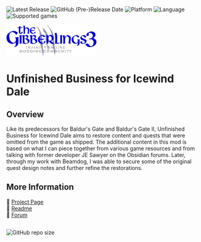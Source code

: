 ![Latest Release](https://img.shields.io/github/v/release/Gibberlings3/iwd_unfinished_business?include_prereleases&color=blue) 
![GitHub (Pre-)Release Date](https://img.shields.io/github/release-date-pre/Gibberlings3/iwd_unfinished_business?color=gold)
![Platform](https://img.shields.io/static/v1?label=platform&message=windows%20%7C%20macOS%20%7C%20linux%20%7C%20Project%20Infinity&color=informational)
![Language](https://img.shields.io/static/v1?label=language&message=English%20%7C%20French%20%7C%20German%20%7C%20Italian%20%7C%20Russian%20%7C%20Brazilian%20Portuguese&color=limegreen)
![Supported games](https://img.shields.io/static/v1?label=supported%20games&message=BG2%20%7C%20BGT%20%7C%20BGEE%20%7C%20BG2EE%20%7C%20EET%20%7C%20Tutu&color=dodgerblue)

![The G3 Logo](https://raw.githubusercontent.com/Gibberlings3/.github/master/profile/g3_neutral.png)

# Unfinished Business for Icewind Dale

## Overview

Like its predecessors for Baldur's Gate and Baldur's Gate II, Unfinished Business for Icewind Dale aims to restore content and quests that were omitted from the game as shipped. The additional content in this mod is based on what I can piece together from various game resources and from talking with former developer JE Sawyer on the Obsidian forums. Later, through my work with Beamdog, I was able to secure some of the original quest design notes and further refine the restorations.

## More Information

:page_facing_up: [Project Page](https://www.gibberlings3.net/mods/quests/ub_iwd/)  
:page_facing_up: [Readme](https://gibberlings3.github.io/Documentation/readmes/readme-ub_iwd.html)  
:page_facing_up: [Forum](https://www.gibberlings3.net/forum/152-icewind-dale-mod-roundup/) 

## 

![GitHub repo size](https://img.shields.io/github/repo-size/Gibberlings3/iwd_unfinished_business?style=plastic&label=repo%20size)